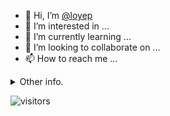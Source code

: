 - 👋 Hi, I’m [@loyep](https://github.com/loyep)
- 👀 I’m interested in ...
- 🌱 I’m currently learning ...
- 💞️ I’m looking to collaborate on ...
- 📫 How to reach me ...

<details>
  <summary>Other info.</summary>
  <br>

<!--START_SECTION:waka-->

```txt
Vue.js       6 hrs 11 mins   █████████████████▒░░░░░░░   69.68 %
TypeScript   2 hrs 14 mins   ██████▒░░░░░░░░░░░░░░░░░░   25.18 %
JSON         14 mins         ▓░░░░░░░░░░░░░░░░░░░░░░░░   02.69 %
Other        4 mins          ▒░░░░░░░░░░░░░░░░░░░░░░░░   00.88 %
JavaScript   4 mins          ▒░░░░░░░░░░░░░░░░░░░░░░░░   00.86 %
```

<!--END_SECTION:waka-->

</details>

![visitors](https://visitor-badge.glitch.me/badge?page_id=loyep.loyep)
